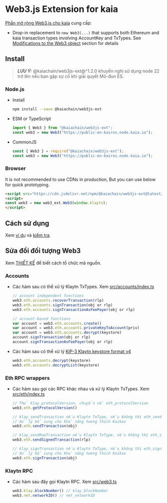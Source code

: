 # Web3.js Extension for kaia

[Phần mở rộng Web3.js cho kaia](https://github.com/kaiachain/kaia-sdk/tree/main/web3js-ext) cung cấp:

- Drop-in replacement to `new Web3(...)` that supports both Ethereum and kaia transaction types involving AccountKey and TxTypes. See [Modifications to the Web3 object](#modifications-to-the-web3-object) section for details

## Install

> **_LƯU Ý:_**
> @kaiachain/web3js-ext@^1.2.0 khuyến nghị sử dụng node 22 trở lên nếu bạn gặp sự cố khi giải quyết Mô-đun ES.

### Node.js

- Install
  ```sh
  npm install --save @kaiachain/web3js-ext
  ```
- ESM or TypeScript
  ```ts
  import { Web3 } from "@kaiachain/web3js-ext";
  const web3 = new Web3("https://public-en-kairos.node.kaia.io");
  ```
- CommonJS
  ```js
  const { Web3 } = require("@kaiachain/web3js-ext");
  const web3 = new Web3("https://public-en-kairos.node.kaia.io");
  ```

### Browser

It is not recommended to use CDNs in production, But you can use below for quick prototyping.

```html
<script src="https://cdn.jsdelivr.net/npm/@kaiachain/web3js-ext@latest/dist/web3js-ext.bundle.js"></script>
<script>
const web3 = new web3_ext.Web3(window.klaytn);
</script>
```

## Cách sử dụng

Xem [ví dụ](https://github.com/kaiachain/kaia-sdk/tree/main/web3js-ext/example) và [kiểm tra](https://github.com/kaiachain/kaia-sdk/tree/main/web3js-ext/test).

## Sửa đổi đối tượng Web3

Xem [THIẾT KẾ](https://github.com/kaiachain/kaia-sdk/blob/main/web3js-ext/DESIGN.md) để biết cách tổ chức mã nguồn.

### Accounts

- Các hàm sau có thể xử lý Klaytn TxTypes. Xem [src/accounts/index.ts](https://github.com/kaiachain/kaia-sdk/blob/main/web3js-ext/src/accounts/index.ts)

  ```js
  // account independent functions
  web3.eth.accounts.recoverTransaction(rlp)
  web3.eth.accounts.signTransaction(obj or rlp)
  web3.eth.accounts.signTransactionAsFeePayer(obj or rlp)

  // account-bound functions
  var account = web3.eth.accounts.create()
  var account = web3.eth.accounts.privateKeyToAccount(priv)
  var account = web3.eth.accounts.decrypt(keystore)
  account.signTransaction(obj or rlp)
  account.signTransactionAsFeePayer(obj or rlp)
  ```

- Các hàm sau có thể xử lý [KIP-3 Klaytn keystore format v4](https://kips.kaia.io/KIPs/kip-3)

  ```js
  web3.eth.accounts.decrypt(keystore)
  web3.eth.accounts.decryptList(keystore)
  ```

### Eth RPC wrappers

- Các hàm sau gọi các RPC khác nhau và xử lý Klaytn TxTypes. Xem [src/eth/index.ts](https://github.com/kaiachain/kaia-sdk/blob/main/web3js-ext/src/eth/index.ts)
  ```js
  // Thử klay_protocolVersion, chuyển về eth_protocolVersion
  web3.eth.getProtocolVersion()

  // klay_sendTransaction nếu Klaytn TxType, nếu không thì eth_sendTransaction
  // Xử lý bổ sung cho khả năng tương thích Kaikas
  web3.eth.sendTransaction(obj)

  // klay_sendRawTransaction nếu Klaytn TxType, nếu không thì eth_sendRawTransaction
  web3.eth.sendSignedTransaction(rlp)

  // klay_signTransaction nếu Klaytn TxType, nếu không thì eth_signTransaction
  // Xử lý bổ sung cho khả năng tương thích Kaikas
  web3.eth.signTransaction(obj)
  ```

### Klaytn RPC

- Các hàm sau đây gọi Klaytn RPC. Xem [src/web3.ts](https://github.com/kaiachain/kaia-sdk/blob/main/web3js-ext/src/web3.ts)

  ```js
  web3.klay.blockNumber() // klay_blockNumber
  web3.net.networkID() // net_networkID
  ```